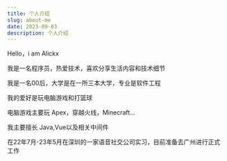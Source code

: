 ```yaml
---
title: 个人介绍
slug: about-me
date: 2023-09-03
description: 个人介绍
---
```


Hello，i am Alickx

我是一名程序员，热爱技术，喜欢分享生活内容和技术细节

我是一名00后，大学是在一所三本大学，专业是软件工程

我的爱好是玩电脑游戏和打篮球

电脑游戏主要玩 Apex，穿越火线，Minecraft...

我主要擅长 Java,Vue以及相关中间件

在22年7月-23年5月在深圳的一家语音社交公司实习，目前准备去广州进行正式工作
